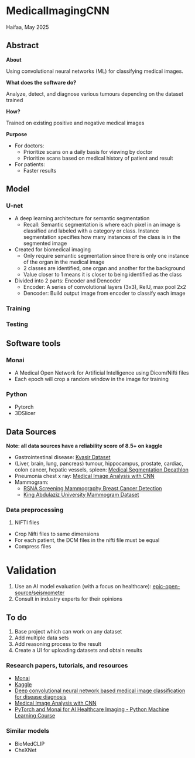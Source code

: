 # MedicalImagingCNN

Haifaa, May 2025

## Abstract

**About**

Using convolutional neural networks (ML) for classifying medical images.

**What does the software do?**

Analyze, detect, and diagnose various tumours depending on the dataset trained

**How?**

Trained on existing positive and negative medical images

**Purpose**

- For doctors:
    - Prioritize scans on a daily basis for viewing by doctor
    - Prioritize scans based on medical history of patient and result
- For patients:
    - Faster results

## Model

### U-net
- A deep learning architecture for semantic segmentation
    - Recall: Semantic segmentation is where each pixel in an image is classified and labeled with a category or class. Instance segmentation specifies how many instances of the class is in the segmented image
- Created for biomedical imaging
    - Only require semantic segmentation since there is only one instance of the organ in the medical image
    - 2 classes are identified, one organ and another for the background
    - Value closer to 1 means it is closer to being identified as the class
- Divided into 2 parts: Encoder and Dencoder
    - Encoder: A series of convolutional layers (3x3), RelU, max pool 2x2
    - Dencoder: Build output image from encoder to classify each image

### Training

### Testing

## Software tools

### Monai
- A Medical Open Network for Artificial Intelligence using Dicom/Nifti files
- Each epoch will crop a random window in the image for training

### Python
- Pytorch
- 3DSlicer

## Data Sources
**Note: all data sources have a reliability score of 8.5+ on kaggle**

- Gastrointestinal disease: [Kvasir Dataset](https://www.kaggle.com/datasets/meetnagadia/kvasir-dataset)
- (Liver, brain, lung, pancreas) tumour, hippocampus, prostate, cardiac, colon cancer, hepatic vessels, spleen: [Medical Segmentation Decathlon](http://medicaldecathlon.com/)
- Pneumonia chest x ray: [Medical Image Analysis with CNN](https://www.kaggle.com/code/ghitabenjrinija/medical-image-analysis-with-cnn)
- Mammogram:
    - [RSNA Screening Mammography Breast Cancer Detection](https://www.kaggle.com/competitions/rsna-breast-cancer-detection/data?select=sample_submission.csv)
    - [King Abdulaziz University Mammogram Dataset](https://www.kaggle.com/datasets/asmaasaad/king-abdulaziz-university-mammogram-dataset)

### Data preprocessing
1. NIFTI files
- Crop Nifti files to same dimensions
- For each patient, the DCM files in the nifti file must be equal
- Compress files

# Validation
1. Use an AI model evaluation (with a focus on healthcare): [epic-open-source/seismometer](https://github.com/epic-open-source/seismometer)
2. Consult in industry experts for their opinions

## To do
1. Base project which can work on any dataset
2. Add multiple data sets
3. Add reasoning process to the result
4. Create a UI for uploading datasets and obtain results

### Research papers, tutorials, and resources
- [Monai](https://monai.io/index.html)
- [Kaggle](https://www.kaggle.com/)
- [Deep convolutional neural network based medical image classification for disease diagnosis](https://journalofbigdata.springeropen.com/articles/10.1186/s40537-019-0276-2#Sec6)
- [Medical Image Analysis with CNN](https://www.kaggle.com/code/ghitabenjrinija/medical-image-analysis-with-cnn)
- [PyTorch and Monai for AI Healthcare Imaging - Python Machine Learning Course](https://www.youtube.com/watch?v=M3ZWfamWrBM)

### Similar models
- BioMedCLIP
- CheXNet
